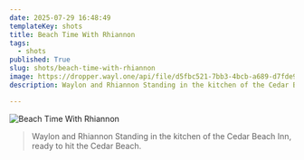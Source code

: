```yaml
---
date: 2025-07-29 16:48:49
templateKey: shots
title: Beach Time With Rhiannon
tags:
  - shots
published: True
slug: shots/beach-time-with-rhiannon
image: https://dropper.wayl.one/api/file/d5fbc521-7bb3-4bcb-a689-d7fde98d0cf2.png
description: Waylon and Rhiannon Standing in the kitchen of the Cedar Beach Inn, ready to hit the Cedar Beach.

---
```


![Beach Time With Rhiannon](https://dropper.wayl.one/api/file/d5fbc521-7bb3-4bcb-a689-d7fde98d0cf2.png)

> Waylon and Rhiannon Standing in the kitchen of the Cedar Beach Inn, ready to hit the Cedar Beach.
